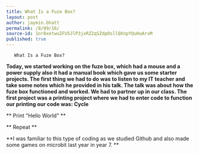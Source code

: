 ```yaml
---
title: What Is a Fuze Box?
layout: post
author: jaymin.bhatt
permalink: /8/09/16/
source-id: 1nr8xetwuIFU5JlP3jxRZ2qSZdpOsllQXnpYQuHuArvM
published: true
---
```

       What Is a Fuze Box?

**Today, we started working on the fuze box, which had a mouse and a power supply also it had a manual book which gave us some starter projects. The first thing we had to do was to listen to my IT teacher and take some notes which he provided in his talk. The talk was about how the fuze box functioned and worked. We had to partner up in our class. The first project was a printing project where we had to enter code to function our printing our code was: Cycle**

**        Print "Hello World" **

**        Repeat  **

**I was familiar to this type of coding as we studied Github and also made some games on microbit last year in year 7. **

